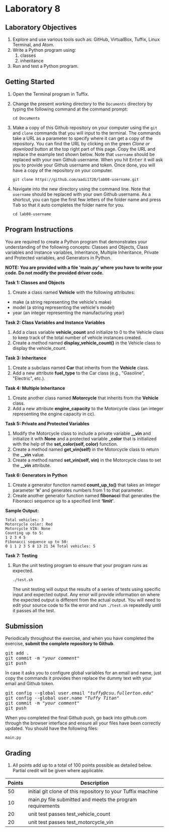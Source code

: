 # Laboratory 8

## Laboratory Objectives
1. Explore and use various tools such as: GitHub, VirtualBox, Tuffix, Linux Terminal, and Atom.
1. Write a Python program using:
     1. classes
     2. inheritance
1. Run and test a Python program.

## Getting Started
1. Open the Terminal program in Tuffix.
1. Change the present working directory to the `Documents` directory by typing the following command at the command prompt:

    ```
    cd Documents
    ```

1. Make a copy of this Github repository on your computer using the `git` and `clone` commands that you will input to the terminal. The commands take a URL as a parameter to specify where it can get a copy of the repository. You can find the URL by clicking on the green *Clone or download* button at the top right part of this page. Copy the URL and replace the example text shown below. Note that `username` should be replaced with your own Github username. When you hit <kbd>Enter</kbd> it will ask you to provide your Github username and token. Once done, you will have a copy of the repository on your computer.
    ```
    git clone https://github.com/aadi1720/lab08-username.git
    ```
1. Navigate into the new directory using the command line. Note that `username` should be replaced with your own Github username.  As a shortcut, you can type the first few letters of the folder name and press <kbd>Tab</kbd> so that it auto completes the folder name for you.

     ```
     cd lab08-username
     ```
     
## Program Instructions

You are required to create a Python program that demonstrates your understanding of the following concepts: Classes and Objects, Class variables and Instance variables, Inheritance, Multiple Inheritance, Private and Protected variables, and Generators in Python.

**NOTE: You are provided with a file 'main.py' where you have to write your code. Do not modify the provided driver code.**

**Task 1: Classes and Objects**

1. Create a class named **Vehicle** with the following attributes:
- make (a string representing the vehicle's make)
- model (a string representing the vehicle's model)
- year (an integer representing the manufacturing year)

**Task 2: Class Variables and Instance Variables**
1. Add a class variable **vehicle_count** and initialize to 0 to the Vehicle class to keep track of the total number of vehicle instances created.
2. Create a method named **display_vehicle_count()** in the Vehicle class to display the vehicle_count.

**Task 3: Inheritance**
1. Create a subclass named **Car** that inherits from the **Vehicle** class.
2. Add a new attribute **fuel_type** to the Car class (e.g., "Gasoline", "Electric", etc.).

**Task 4: Multiple Inheritance**
1. Create another class named **Motorcycle** that inherits from the **Vehicle** class.
2. Add a new attribute **engine_capacity** to the Motorcycle class (an integer representing the engine capacity in cc).

**Task 5: Private and Protected Variables**
1. Modify the Motorcycle class to include a private variable **__vin** and initialize it with **None** and a protected variable **_color** that is initialized with the help of the **set_color(self, color)** function.
2. Create a method named **get_vin(self)** in the Motorcycle class to return the **__vin** value.
3. Create a method named **set_vin(self, vin)** in the Motorcycle class to set the **__vin** attribute.

**Task 6: Generators in Python**
1. Create a generator function named **count_up_to()** that takes an integer parameter **‘n’** and generates numbers from 1 to that parameter.
2. Create another generator function named **fibonacci** that generates the Fibonacci sequence up to a specified limit **‘limit’**.

**Sample Output:**
```
Total vehicles: 3
Motorcycle color: Red
Motorcycle VIN: None
Counting up to 5:
1 2 3 4 5
Fibonacci sequence up to 50:
0 1 1 2 3 5 8 13 21 34 Total vehicles: 5
```

**Task 7: Testing**
1. Run the unit testing program to ensure that your program runs as expected.

    ```
    ./test.sh
    ```
       
    The unit testing will output the results of a series of tests using specific input and expected output.  Any error will provide information on where the expected output is different from the actual output.  You will need to edit your source code to fix the error and run `./test.sh` repeatedly until it passes all the test.

## Submission
Periodically throughout the exercise, and when you have completed the exercise, **submit the complete repository to Github**.

   <pre>git add .<br>git commit -m "<i>your comment</i>"<br>git push</pre>

In case it asks you  to configure global variables for an email and name, just copy the commands it provides then replace the dummy text with your email and Github token.

   <pre>git config --global user.email "<i>tuffy@csu.fullerton.edu</i>"<br>git config --global user.name "<i>Tuffy Titan</i>"<br>git commit -m "<i>your comment</i>"<br>git push</pre>

When you completed the final Github push, go back into github.com through the browser interface and ensure all your files have been correctly updated.  You should have the following files:
```
main.py
```
    
## Grading
1. All points add up to a total of 100 points possible as detailed below.  Partial credit will be given where applicable.

| Points | Description |
| --- | --- |
|50|initial git clone of this repository to your Tuffix machine|
|10|main.py file submitted and meets the program requirements |
|20|unit test passes test_vehicle_count|
|20|unit test passes test_motorcycle_vin|
